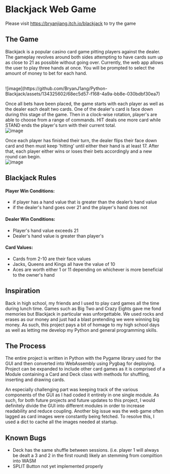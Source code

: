 # Blackjack Web Game
Please visit <https://bryanjiang.itch.io/blackjack> to try the game

## The Game
Blackjack is a popular casino card game pitting players against the dealer. The gameplay revolves around both sides attempting to have cards sum up as close to 21 as possible without going over. Currently, the web app allows the user to play three hands at once. You will be prompted to select the amount of money to bet for each hand. 

<br/>
![image](https://github.com/BryanJ1ang/Python-Blackjack/assets/134325602/68ec5d57-f168-4a9a-bb8e-030bdbf30ea7)
<br/>

Once all bets have been placed, the game starts with each player as well as the dealer each dealt two cards. One of the dealer's card is face down during this stage of the game. Then in a clock-wise rotation, player's are able to choose from a range of commands. HIT deals one more card while STAND ends the player's turn with their current total. 
<br/>
![image](https://github.com/BryanJ1ang/Python-Blackjack/assets/134325602/7d97dec0-862d-45b6-8a59-e3c9c18522ab)
<br/>

Once each player has finished their turn, the dealer flips their face down card and then must keep 'hitting' until either their hand is at least 17. After that, each player either wins or loses their bets accordingly and a new round can begin.
<br/>
![image](https://github.com/BryanJ1ang/Python-Blackjack/assets/134325602/cf9f5968-a89f-4aec-9faa-979890b5594e)
<br/>

## Blackjack Rules
#### Player Win Conditions: 
* if player has  a hand value that is greater than the dealer’s hand value
* if the dealer's hand goes over 21 and the player's hand does not

#### Dealer Win Conditions:
* Player's hand value exceeds 21
* Dealer's hand value is greater than player's

#### Card Values:
* Cards from 2-10 are their face values
* Jacks, Queens and Kings all have the value of 10
* Aces are worth either 1 or 11 depending on whichever is more beneficial to the owner's hand

## Inspiration
Back in high school, my friends and I used to play card games all the time during lunch time. Games such as Big Two and Crazy Eights gave me fond memories but Blackjack in particular was unforgettable.
We used rocks and erases as our money and just had a blast pretending we were winning big money. As such, this project pays a bit of homage to my high school days as well as letting me develop my Python and general programming skills.

## The Process
The entire project is written in Python with the Pygame library used for the GUI and then converted into WebAssembly using Pygbag for deploying. Project can be expanded to
include other card games as it is comprised of a Module containing a Card and Deck class with methods for shuffling, inserting and drawing cards.

An especially challenging part was keeping track of the various components of the GUI as I had coded it entirely in one single module. As such, for both future projects and future updates to this project, I would definitely divide the GUI into different modules in order to increase readability and reduce coupling. Another big issue was the web game often lagged as card images were constantly being fetched. To resolve this, I used a dict to cache all the images needed at startup.

## Known Bugs
* Deck has the same shuffle between sessions. (i.e. player 1 will always be dealt a 3 and 2 in the first round) likely an
  stemming from compiltion into WASM
* SPLIT Button not yet implemented properly

